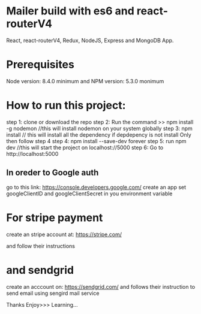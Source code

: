 # Mailer build with es6 and react-routerV4
React, react-routerV4, Redux, NodeJS, Express and MongoDB App.


# Prerequisites
Node version: 8.4.0 minimum and 
NPM version: 5.3.0 monimum

# How to run this project:
step 1: clone or download the repo
step 2: Run the command >> npm install -g nodemon  //this will install nodemon on your system globally
step 3: npm install  // this will install all the dependency if depdepency is not install Only then follow step 4
step 4: npm install --save-dev forever
step 5: run npm dev //this will start the project on localhost://5000
step 6: Go to  http://localhost:5000 


## In oreder to Google auth
go to this link: https://console.developers.google.com/
create an app
set googleClientID and googleClientSecret in you environment variable

# For stripe payment
create an stripe account at:  https://stripe.com/

and follow their instructions

# and sendgrid 

create an acccount on:  https://sendgrid.com/
and follows their instruction to send email using sengird mail service

Thanks Enjoy>>> Learning...
